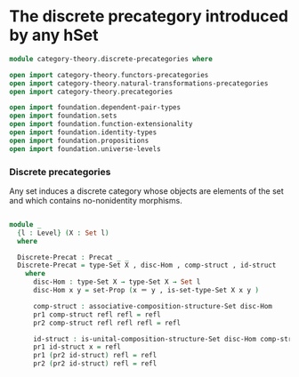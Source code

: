 #  The discrete precategory introduced by any hSet

```agda
module category-theory.discrete-precategories where

open import category-theory.functors-precategories
open import category-theory.natural-transformations-precategories
open import category-theory.precategories

open import foundation.dependent-pair-types
open import foundation.sets
open import foundation.function-extensionality
open import foundation.identity-types
open import foundation.propositions
open import foundation.universe-levels
```

### Discrete precategories

Any set induces a discrete category whose objects are elements of the set and which contains
no-nonidentity morphisms.

```agda

module _
  {l : Level} (X : Set l)
  where

  Discrete-Precat : Precat _ _
  Discrete-Precat = type-Set X , disc-Hom , comp-struct , id-struct
    where
      disc-Hom : type-Set X → type-Set X → Set l
      disc-Hom x y = set-Prop (x ＝ y , is-set-type-Set X x y )

      comp-struct : associative-composition-structure-Set disc-Hom
      pr1 comp-struct refl refl = refl
      pr2 comp-struct refl refl refl = refl

      id-struct : is-unital-composition-structure-Set disc-Hom comp-struct
      pr1 id-struct x = refl
      pr1 (pr2 id-struct) refl = refl
      pr2 (pr2 id-struct) refl = refl

```
